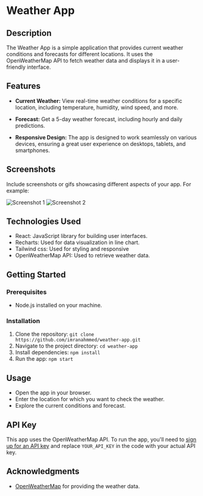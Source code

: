 # Weather App

## Description

The Weather App is a simple application that provides current weather conditions and forecasts for different locations. It uses the OpenWeatherMap API to fetch weather data and displays it in a user-friendly interface.

## Features

- **Current Weather:** View real-time weather conditions for a specific location, including temperature, humidity, wind speed, and more.

- **Forecast:** Get a 5-day weather forecast, including hourly and daily predictions.

- **Responsive Design:** The app is designed to work seamlessly on various devices, ensuring a great user experience on desktops, tablets, and smartphones.

## Screenshots

Include screenshots or gifs showcasing different aspects of your app. For example:

![Screenshot 1](../screenshots/Screenshot1.png)
![Screenshot 2](../screenshots/Screenshot2.png)

## Technologies Used

- React: JavaScript library for building user interfaces.
- Recharts: Used for data visualization in line chart.
- Tailwind css: Used for styling and responsive
- OpenWeatherMap API: Used to retrieve weather data.

## Getting Started

### Prerequisites

- Node.js installed on your machine.

### Installation

1. Clone the repository: `git clone https://github.com/imranahmmed/weather-app.git`
2. Navigate to the project directory: `cd weather-app`
3. Install dependencies: `npm install`
4. Run the app: `npm start`

## Usage

- Open the app in your browser.
- Enter the location for which you want to check the weather.
- Explore the current conditions and forecast.

## API Key

This app uses the OpenWeatherMap API. To run the app, you'll need to [sign up for an API key](https://openweathermap.org/appid) and replace `YOUR_API_KEY` in the code with your actual API key.

## Acknowledgments
- [OpenWeatherMap](https://openweathermap.org/) for providing the weather data.

